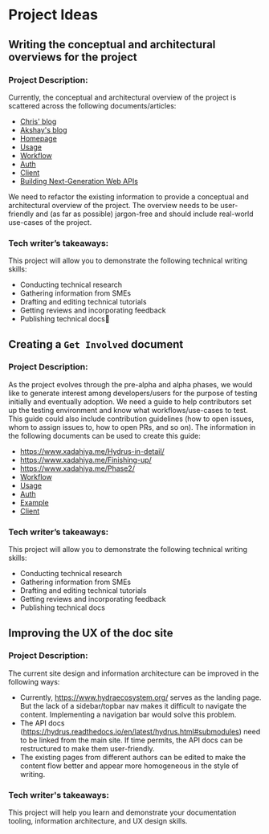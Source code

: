 # Project Ideas

## Writing the conceptual and architectural overviews for the project

### Project Description:

Currently, the conceptual and architectural overview of the project is scattered across the following documents/articles:

- [Chris' blog](https://gsocchrizandr.wordpress.com/the-book-of-hydrus/)
- [Akshay's blog](https://www.xadahiya.me/Hydrus-in-detail/)
- [Homepage](https://www.hydraecosystem.org/00-Home)
- [Usage](https://www.hydraecosystem.org/01-Usage)
- [Workflow](https://www.hydraecosystem.org/Workflow)
- [Auth](https://www.hydraecosystem.org/Auth)
- [Client](https://www.hydraecosystem.org/heracles_explained)
- [Building Next-Generation Web APIs](https://youtu.be/tRTD2W4W8G4)

We need to refactor the existing information to provide a conceptual and architectural overview of the project. The overview needs to be user-friendly and (as far as possible) jargon-free and should include real-world use-cases of the project. 

### Tech writer’s takeaways:

This project will allow you to demonstrate the following technical writing skills:

- Conducting technical research
- Gathering information from SMEs
- Drafting and editing technical tutorials
- Getting reviews and incorporating feedback
- Publishing technical docs


## Creating a `Get Involved` document

### Project Description:

As the project evolves through the pre-alpha and alpha phases, we would like to generate interest among developers/users for the purpose of testing initially and eventually adoption. We need a guide to help contributors set up the testing environment and know what workflows/use-cases to test. This guide could also include contribution guidelines (how to open issues, whom to assign issues to, how to open PRs, and so on).
The information in the following documents can be used to create this guide:

- https://www.xadahiya.me/Hydrus-in-detail/
- https://www.xadahiya.me/Finishing-up/
- https://www.xadahiya.me/Phase2/
- [Workflow](https://www.hydraecosystem.org/Workflow)
- [Usage](https://www.hydraecosystem.org/01-Usage)
- [Auth](https://www.hydraecosystem.org/Auth)
- [Example](https://www.hydraecosystem.org/Example)
- [Client](https://www.hydraecosystem.org/heracles_explained)

### Tech writer’s takeaways:

This project will allow you to demonstrate the following technical writing skills:

- Conducting technical research
- Gathering information from SMEs
- Drafting and editing technical tutorials
- Getting reviews and incorporating feedback
- Publishing technical docs

## Improving the UX of the doc site 

### Project Description:

The current site design and information architecture can be improved in the following ways:

- Currently, https://www.hydraecosystem.org/ serves as the landing page. But the lack of a sidebar/topbar nav makes it difficult to navigate the content. Implementing a navigation bar would solve this problem.
- The API docs (https://hydrus.readthedocs.io/en/latest/hydrus.html#submodules) need to be linked from the main site. If time permits, the API docs can be restructured to make them user-friendly.
- The existing pages from different authors can be edited to make the content flow better and appear more homogeneous in the style of writing. 

### Tech writer's takeaways:
This project will help you learn and demonstrate your documentation tooling, information architecture, and UX design skills. 
